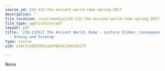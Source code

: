 ```yaml
---
course_id: 21h-132-the-ancient-world-rome-spring-2017
description: ''
file_location: /coursemedia/21h-132-the-ancient-world-rome-spring-2017/e38c7ce0355b1ca24f8e4131bec01277_MIT21H_132S17_ConseqncArmg.pdf
file_type: application/pdf
layout: pdf
title: '21H.132S17 The Ancient World: Rome - Lecture Slides: Consequences of Empire
  - Arming and Farming'
type: course
uid: e38c7ce0355b1ca24f8e4131bec01277

---
```

None
